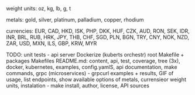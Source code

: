 weight units:
    oz, kg, lb, g, t

metals:
    gold, silver, platinum, palladium, copper, rhodium

currencies:
    EUR, CAD, HKD, ISK, PHP, DKK, HUF, CZK, AUD, RON, SEK, IDR, INR, BRL, RUB, HRK, JPY, THB, CHF, SGD, PLN, BGN, TRY, CNY, NOK, NZD, ZAR, USD, MXN, ILS, GBP, KRW, MYR

TODO:
    unit tests - api server
    Dockerize (kuberts orchestr)
    root Makefile + packages Makefiles
    README.md: content, api, test, coverage, tree (3x), docker, kubernetes, examples, config.yamlS, api documentation, make commands, grpc (microservices) - grpcurl examples + results, GIF of usage, list endpoints, show available options of metals, currensieor weight units, instalation - make install, author, license, API sources
